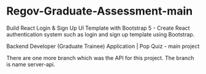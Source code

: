 # Regov-Graduate-Assessment-main 

Build React Login & Sign Up UI Template with Bootstrap 5 - Create React authentication system such as login and sign up template using Bootstrap.

Backend Developer (Graduate Trainee) Application | Pop Quiz - main project


There are one more branch which was the API for this project. The branch is name server-api.

